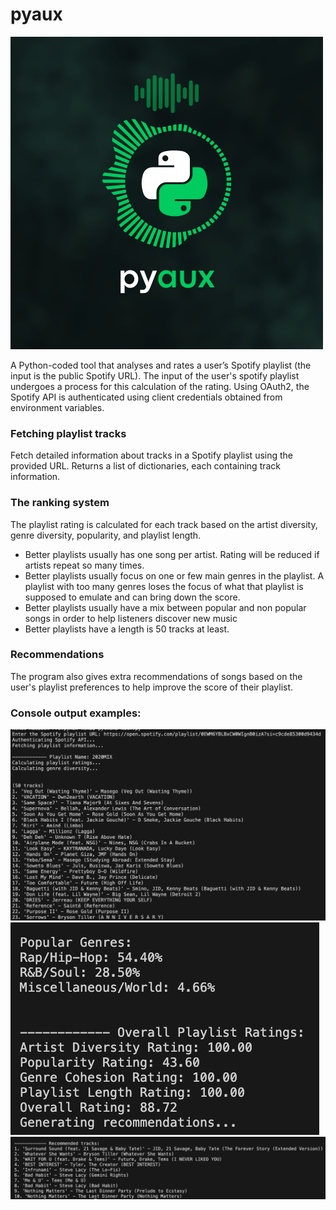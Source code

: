 # pyaux
![logo](screenshots/pyaux-logo.png)

A Python-coded tool that analyses and rates a user’s Spotify playlist (the input is the public Spotify URL). The input of the user's spotify playlist undergoes a process for this calculation of the rating. Using OAuth2, the Spotify API is authenticated using client credentials obtained from environment variables.

### Fetching playlist tracks
Fetch detailed information about tracks in a Spotify playlist using the provided URL. Returns a list of dictionaries, each containing track information.

### The ranking system
The playlist rating is calculated for each track based on the artist diversity, genre diversity, popularity, and playlist length.
- Better playlists usually has one song per artist. Rating will be reduced if artists repeat so many times.
- Better playlists usually focus on one or few main genres in the playlist. A playlist with too many genres loses the focus of what that playlist is supposed to emulate and can bring down the score.
- Better playlists usually have a mix between popular and non popular songs in order to help listeners discover new music
- Better playlists have a length is 50 tracks at least.

### Recommendations
The program also gives extra recommendations of songs based on the user's playlist preferences to help improve the score of their playlist.

### Console output examples:
![output-1](screenshots/output-list.png)
![output-2](screenshots/output-result.png)
![output-3](screenshots/output-recommend.png)

